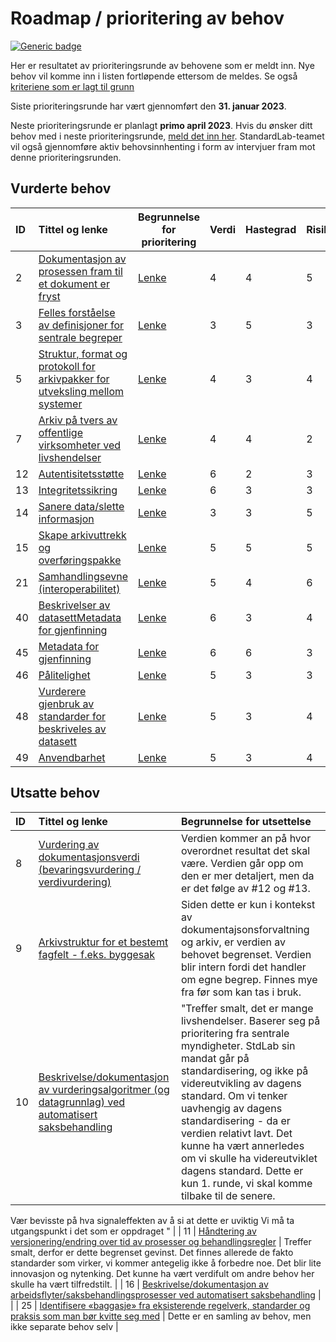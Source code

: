 # Roadmap / prioritering av behov

[![Generic badge](https://img.shields.io/badge/Status-Besluttet-darkgreen.svg)](../README.md#statuser)

Her er resultatet av prioriteringsrunde av behovene som er meldt inn. Nye behov vil komme inn i listen fortløpende ettersom de meldes. Se også [kriteriene som er lagt til grunn](prioriteringskriterier.md)

Siste prioriteringsrunde har vært gjennomført den **31. januar 2023**.

Neste prioriteringsrunde er planlagt **primo april 2023**. Hvis du ønsker ditt behov med i neste prioriteringsrunde, [meld det inn her](https://github.com/arkivverket/standardlab/issues/new?assignees=&labels=behov&template=behov.md). StandardLab-teamet vil også gjennomføre aktiv behovsinnhenting i form av intervjuer fram mot denne prioriteringsrunden.

## Vurderte behov

| **ID** |                                **Tittel og lenke**                                | Begrunnelse for prioritering | **Verdi** | **Hastegrad** | **Risiko** | **Prioriteringsverdi** |
| :----- | :-------------------------------------------------------------------------------- | ---------------------------- | :-------- | :------------ | :--------- | :--------------------- |
| 2      | [Dokumentasjon av prosessen fram til et dokument er fryst]()                      | [Lenke]()                    | 4         | 4             | 5          | 17                     |
| 3      | [Felles forståelse av definisjoner for sentrale begreper]()                       | [Lenke]()                    | 3         | 5             | 3          | 14                     |
| 5      | [Struktur, format og protokoll for arkivpakker for utveksling mellom systemer ]() | [Lenke]()                    | 4         | 3             | 4          | 15                     |
| 7      | [Arkiv på tvers av offentlige virksomheter ved livshendelser]()                   | [Lenke]()                    | 4         | 4             | 2          | 14                     |
| 12     | [Autentisitetsstøtte]()                                                           | [Lenke]()                    | 6         | 2             | 3          | 17                     |
| 13     | [Integritetssikring]()                                                            | [Lenke]()                    | 6         | 3             | 3          | 18                     |
| 14     | [Sanere data/slette informasjon]()                                                | [Lenke]()                    | 3         | 3             | 5          | 14                     |
| 15     | [Skape arkivuttrekk og overføringspakke]()                                        | [Lenke]()                    | 5         | 5             | 5          | 20                     |
| 21     | [Samhandlingsevne (interoperabilitet)]()                                          | [Lenke]()                    | 5         | 4             | 6          | 20                     |
| 40     | [Beskrivelser av datasettMetadata for gjenfinning]()                              | [Lenke]()                    | 6         | 3             | 4          | 19                     |
| 45     | [Metadata for gjenfinning]()                                                      | [Lenke]()                    | 6         | 6             | 3          | 21                     |
| 46     | [Pålitelighet]()                                                                  | [Lenke]()                    | 5         | 3             | 3          | 16                     |
| 48     | [Vurderere gjenbruk av standarder for beskriveles av datasett]()                  | [Lenke]()                    | 5         | 3             | 4          | 17                     |
| 49     | [Anvendbarhet]()                                                                  | [Lenke]()                    | 5         | 3             | 4          | 17                     |

## Utsatte behov

| **ID** |                                                      **Tittel og lenke**                                                      | **Begrunnelse for utsettelse** |
| :----- | :---------------------------------------------------------------------------------------------------------------------------- | :----------------------------- |
| 8      | [Vurdering av dokumentasjonsverdi (bevaringsvurdering / verdivurdering)](https://github.com/arkivverket/standardlab/issues/8) | Verdien kommer an på hvor overordnet resultat det skal være. Verdien går opp om den er mer detaljert, men da er det følge av #12 og #13.                              |
| 9      | [Arkivstruktur for et bestemt fagfelt - f.eks. byggesak ](https://github.com/arkivverket/standardlab/issues/9)                                                                       |                  Siden dette er kun i kontekst av dokumentajsonsforvaltning og arkiv, er verdien av behovet begrenset. Verdien blir intern fordi det handler om egne begrep. Finnes mye fra før som kan tas i bruk.               |
| 10     | [Beskrivelse/dokumentasjon av vurderingsalgoritmer (og datagrunnlag) ved automatisert saksbehandling](https://github.com/arkivverket/standardlab/issues/10)                                                                      |                 "Treffer smalt, det er mange livshendelser. Baserer seg på prioritering fra sentrale myndigheter. StdLab sin mandat går på standardisering, og ikke på videreutvikling av dagens standard. Om vi tenker uavhengig av dagens standardisering - da er verdien relativt lavt. Det kunne ha vært annerledes om vi skulle ha videreutviklet dagens standard. Dette er kun 1. runde, vi skal komme tilbake til de senere.
Vær bevisste på hva signaleffekten av å si at dette er uviktig
Vi må ta utgangspunkt i det som er oppdraget "               |
| 11 | [Håndtering av versjonering/endring over tid av prosesser og behandlingsregler](https://github.com/arkivverket/standardlab/issues/11)                        | Treffer  smalt, derfor er dette begrenset gevinst. Det finnes allerede de fakto standarder som virker, vi kommer antegelig ikke å forbedre noe. Det blir lite innovasjon og nytenking. Det kunne ha vært verdifult om andre behov her skulle ha vært tilfredstilt. |
| 16 | [Beskrivelse/dokumentasjon av arbeidsflyter/saksbehandlingsprosesser ved automatisert saksbehandling](https://github.com/arkivverket/standardlab/issues/16)  |                                                                                                                                                                                                                                                                    |
| 25 | [Identifisere «baggasje» fra eksisterende regelverk, standarder og praksis som man bør kvitte seg med](https://github.com/arkivverket/standardlab/issues/25) | Dette er en samling av behov, men ikke separate behov selv                                                                                                                                                                                                         |
